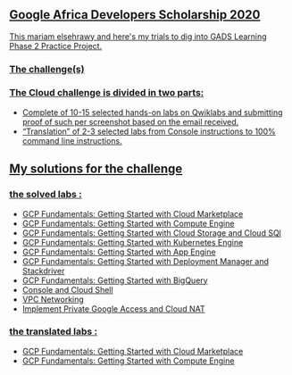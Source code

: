 # <a href='https://google.qwiklabs.com/public_profiles/3153e3ed-677a-4567-8ad7-486af8083671'> 

## Google Africa Developers Scholarship 2020 
This mariam elsehrawy and here's my trials to dig into GADS Learning Phase 2 Practice Project.

### The challenge(s)
### The Cloud challenge is divided in two parts:
- Complete of 10-15 selected hands-on labs on Qwiklabs and submitting proof of such per screenshot based on the email received.
- “Translation” of 2-3 selected labs from Console instructions to 100% command line instructions.


## My solutions for the challenge
### the solved labs :
<a href='https://github.com/mariam-ms/GADS2020-GCP/tree/master/qwiklabs%20screenshots'>
  
- GCP Fundamentals: Getting Started with Cloud Marketplace 
- GCP Fundamentals: Getting Started with Compute Engine
- GCP Fundamentals: Getting Started with Cloud Storage and Cloud SQl
- GCP Fundamentals: Getting Started with Kubernetes Engine 
- GCP Fundamentals: Getting Started with App Engine
- GCP Fundamentals: Getting Started with Deployment Manager and Stackdriver
- GCP Fundamentals: Getting Started with BigQuery
- Console and Cloud Shell
- VPC Networking
- Implement Private Google Access and Cloud NAT

### the translated labs :
<a href='https://github.com/mariam-ms/GADS2020-GCP/tree/master/labs%20translation'>
  
 - GCP Fundamentals: Getting Started with Cloud Marketplace 
 - GCP Fundamentals: Getting Started with Compute Engine 
